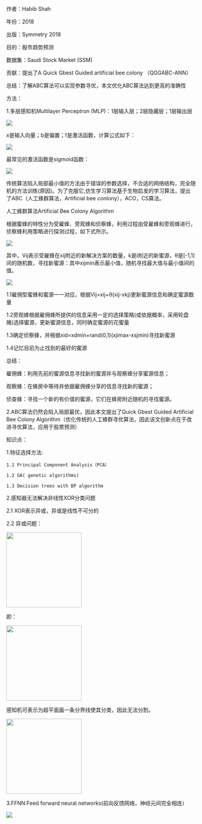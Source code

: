 作者：Habib Shah 

年份：2018

出版：Symmetry 2018

目的：股市趋势预测

数据集：Saudi Stock Market (SSM)

贡献：提出了A Quick Gbest Guided artificial bee colony （QGGABC-ANN）

总结：了解ABC算法可以实现参数寻优，本文优化ABC算法达到更高的准确性

方法：

1.多层感知机Multilayer Perceptron (MLP)：1层输入层；2层隐藏层；1层输出层

<img src="https://github.com/jm199504/Paper-Notes/blob/master/Financial-Time-Series-Prediction/A%20Quick%20Gbest%20Guided%20Arti%EF%AC%81cial%20Bee%20Colony%20Algorithm%20for%20Stock%20Market%20Prices%20Prediction/images/1.png">

x是输入向量；b是偏置；f是激活函数，计算公式如下：

<img src="https://github.com/jm199504/Paper-Notes/blob/master/Financial-Time-Series-Prediction/A%20Quick%20Gbest%20Guided%20Arti%EF%AC%81cial%20Bee%20Colony%20Algorithm%20for%20Stock%20Market%20Prices%20Prediction/images/2.png">

最常见的激活函数是sigmoid函数：

<img src="https://github.com/jm199504/Paper-Notes/blob/master/Financial-Time-Series-Prediction/A%20Quick%20Gbest%20Guided%20Arti%EF%AC%81cial%20Bee%20Colony%20Algorithm%20for%20Stock%20Market%20Prices%20Prediction/images/3.png">

传统算法陷入局部最小值的方法由于错误的参数选择，不合适的网络结构，完全随机的方法训练(原因)。为了克服它,仿生学习算法基于生物启发的学习算法，提出了ABC（人工蜂群算法，Artificial bee conlony），ACO，CS算法。

人工蜂群算法Artificial Bee Colony Algorithm

根据蜜蜂的特性分为受雇蜂、旁观蜂和侦察蜂，利用过程由受雇蜂和旁观蜂进行，侦察蜂利用策略进行探测过程，如下式所示。

<img src="https://github.com/jm199504/Paper-Notes/blob/master/Financial-Time-Series-Prediction/A%20Quick%20Gbest%20Guided%20Arti%EF%AC%81cial%20Bee%20Colony%20Algorithm%20for%20Stock%20Market%20Prices%20Prediction/images/4.png">

其中，Vij表示受雇蜂在xij附近的新解决方案的数量，k是i附近的新蜜源，θ是[-1,1]间的随机数，寻找新蜜源：其中xijmin表示最小值，随机寻找最大值与最小值间的值。

<img src="https://github.com/jm199504/Paper-Notes/blob/master/Financial-Time-Series-Prediction/A%20Quick%20Gbest%20Guided%20Arti%EF%AC%81cial%20Bee%20Colony%20Algorithm%20for%20Stock%20Market%20Prices%20Prediction/images/5.png">

1.1雇佣型蜜蜂和蜜源一一对应，根据Vij=xij+θ(xij-xkj)更新蜜源信息和确定蜜源数量

1.2旁观蜂根据雇佣蜂所提供的信息采用一定的选择策略(或依据概率，采用轮盘赌)选择蜜源，更新蜜源信息，同时确定蜜源的花蜜量

1.3确定侦察蜂，并根据xid=xdmin+rand(0,1)(xjimax-xsjmin)寻找新蜜源

1.4记忆目前为止找到的最好的蜜源

总结：

雇佣蜂：利用先前的蜜源信息寻找新的蜜源并与观察蜂分享蜜源信息；

观察蜂：在蜂房中等待并依据雇佣蜂分享的信息寻找新的蜜源；

侦查蜂：寻找一个新的有价值的蜜源，它们在蜂房附近随机的寻找蜜源。

2.ABC算法仍然会陷入局部最优，因此本文提出了Quick Gbest Guided Artiﬁcial Bee Colony Algorithm（优化传统的人工蜂群寻优算法，因此该文创新点在于改进寻优算法，应用于股票预测）

知识点：

1.特征选择方法:

	1.1 Principal Component Analysis（PCA）
	
	1.2 GA( genetic algorithms)
	
	1.3 Decision trees with BP algorithm
	
2.感知器无法解决非线性XOR分类问题

2.1 XOR表示异或，异或是线性不可分的

2.2 异或问题：

<img src="https://github.com/jm199504/Paper-Notes/blob/master/Financial-Time-Series-Prediction/A%20Quick%20Gbest%20Guided%20Arti%EF%AC%81cial%20Bee%20Colony%20Algorithm%20for%20Stock%20Market%20Prices%20Prediction/images/6.png" width="200">

即：

<img src="https://github.com/jm199504/Paper-Notes/blob/master/Financial-Time-Series-Prediction/A%20Quick%20Gbest%20Guided%20Arti%EF%AC%81cial%20Bee%20Colony%20Algorithm%20for%20Stock%20Market%20Prices%20Prediction/images/7.png" width="200">

感知机可表示为超平面画一条分界线使其分类，因此无法分割。

<img src="https://github.com/jm199504/Paper-Notes/blob/master/Financial-Time-Series-Prediction/A%20Quick%20Gbest%20Guided%20Arti%EF%AC%81cial%20Bee%20Colony%20Algorithm%20for%20Stock%20Market%20Prices%20Prediction/images/8.png" width="200">

3.FFNN:Feed forward neural networks(前向反馈网络，神经元间完全相连）

<img src="https://github.com/jm199504/Paper-Notes/blob/master/Financial-Time-Series-Prediction/A%20Quick%20Gbest%20Guided%20Arti%EF%AC%81cial%20Bee%20Colony%20Algorithm%20for%20Stock%20Market%20Prices%20Prediction/images/9.png">
